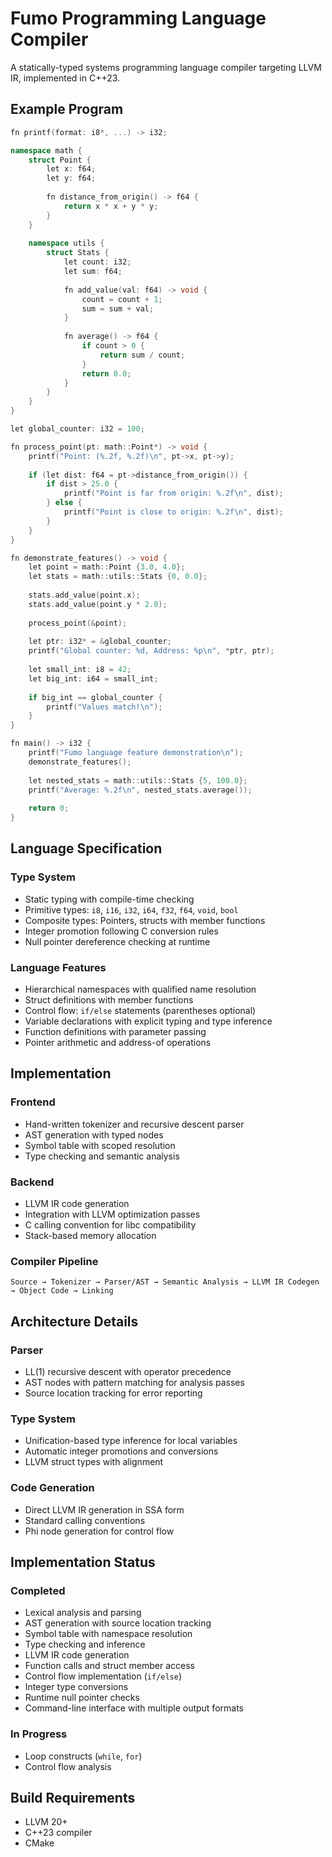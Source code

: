 # Fumo Programming Language Compiler

A statically-typed systems programming language compiler targeting LLVM IR, implemented in C++23.

## Example Program
```cpp
fn printf(format: i8*, ...) -> i32;

namespace math {
    struct Point {
        let x: f64;
        let y: f64;
        
        fn distance_from_origin() -> f64 {
            return x * x + y * y;
        }
    }
    
    namespace utils {
        struct Stats {
            let count: i32;
            let sum: f64;
            
            fn add_value(val: f64) -> void {
                count = count + 1;
                sum = sum + val;
            }
            
            fn average() -> f64 {
                if count > 0 {
                    return sum / count;
                }
                return 0.0;
            }
        }
    }
}

let global_counter: i32 = 100;

fn process_point(pt: math::Point*) -> void {
    printf("Point: (%.2f, %.2f)\n", pt->x, pt->y);
    
    if (let dist: f64 = pt->distance_from_origin()) {
        if dist > 25.0 {
            printf("Point is far from origin: %.2f\n", dist);
        } else {
            printf("Point is close to origin: %.2f\n", dist);
        }
    }
}

fn demonstrate_features() -> void {
    let point = math::Point {3.0, 4.0};
    let stats = math::utils::Stats {0, 0.0};
    
    stats.add_value(point.x);
    stats.add_value(point.y * 2.0);
    
    process_point(&point);
    
    let ptr: i32* = &global_counter;
    printf("Global counter: %d, Address: %p\n", *ptr, ptr);
    
    let small_int: i8 = 42;
    let big_int: i64 = small_int;
    
    if big_int == global_counter {
        printf("Values match!\n");
    }
}

fn main() -> i32 {
    printf("Fumo language feature demonstration\n");
    demonstrate_features();
    
    let nested_stats = math::utils::Stats {5, 100.0};
    printf("Average: %.2f\n", nested_stats.average());
    
    return 0;
}
```
## Language Specification

### Type System
- Static typing with compile-time checking
- Primitive types: `i8`, `i16`, `i32`, `i64`, `f32`, `f64`, `void`, `bool`
- Composite types: Pointers, structs with member functions
- Integer promotion following C conversion rules
- Null pointer dereference checking at runtime

### Language Features
- Hierarchical namespaces with qualified name resolution
- Struct definitions with member functions
- Control flow: `if/else` statements (parentheses optional)
- Variable declarations with explicit typing and type inference
- Function definitions with parameter passing
- Pointer arithmetic and address-of operations

## Implementation

### Frontend
- Hand-written tokenizer and recursive descent parser
- AST generation with typed nodes
- Symbol table with scoped resolution
- Type checking and semantic analysis

### Backend
- LLVM IR code generation
- Integration with LLVM optimization passes
- C calling convention for libc compatibility
- Stack-based memory allocation

### Compiler Pipeline
```
Source → Tokenizer → Parser/AST → Semantic Analysis → LLVM IR Codegen → Object Code → Linking
```

## Architecture Details

### Parser
- LL(1) recursive descent with operator precedence
- AST nodes with pattern matching for analysis passes
- Source location tracking for error reporting

### Type System
- Unification-based type inference for local variables
- Automatic integer promotions and conversions
- LLVM struct types with alignment

### Code Generation
- Direct LLVM IR generation in SSA form
- Standard calling conventions
- Phi node generation for control flow


## Implementation Status

### Completed
- Lexical analysis and parsing
- AST generation with source location tracking
- Symbol table with namespace resolution
- Type checking and inference
- LLVM IR code generation
- Function calls and struct member access
- Control flow implementation (`if/else`)
- Integer type conversions
- Runtime null pointer checks
- Command-line interface with multiple output formats

### In Progress
- Loop constructs (`while`, `for`)
- Control flow analysis

## Build Requirements
- LLVM 20+
- C++23 compiler
- CMake
